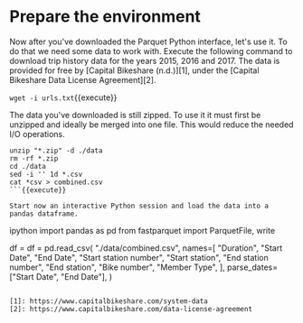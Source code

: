# Prepare the environment 

Now after you've downloaded the Parquet Python interface, let's use it. To do that we need some data to work with. Execute the following command to download trip history data for the years 2015, 2016 and 2017. The data is provided for free by [Capital Bikeshare (n.d.)][1], under the [Capital Bikeshare Data License Agreement][2]. 

`wget -i urls.txt`{{execute}}

The data you've downloaded is still zipped. To use it it must first be unzipped and ideally be merged into one file. This would reduce the needed I/O operations.

```
unzip "*.zip" -d ./data
rm -rf *.zip
cd ./data
sed -i '' 1d *.csv
cat *csv > combined.csv
```{{execute}}

Start now an interactive Python session and load the data into a pandas dataframe.
``` 
ipython 
import pandas as pd
from fastparquet import ParquetFile, write

df = df = pd.read_csv(
    "./data/combined.csv",
    names=[
        "Duration",
        "Start Date",
        "End Date",
        "Start station number",
        "Start station",
        "End station number",
        "End station",
        "Bike number",
        "Member Type",
    ],
    parse_dates=["Start Date", "End Date"],
)

```{{execute}}

[1]: https://www.capitalbikeshare.com/system-data
[2]: https://www.capitalbikeshare.com/data-license-agreement